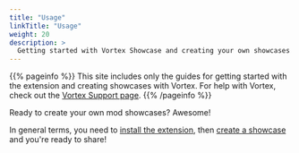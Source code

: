 ```yaml
---
title: "Usage"
linkTitle: "Usage"
weight: 20
description: >
  Getting started with Vortex Showcase and creating your own showcases
---
```


{{% pageinfo %}}
This site includes only the guides for getting started with the extension and creating showcases with Vortex. For help with Vortex, check out the [Vortex Support page](https://www.nexusmods.com/about/vortex/).
{{% /pageinfo %}}

Ready to create your own mod showcases? Awesome!

In general terms, you need to [install the extension](/docs/usage/installation), then [create a showcase](/docs/usage/showcase) and you're ready to share!
